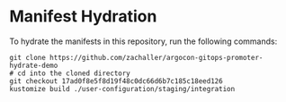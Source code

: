 # Manifest Hydration

To hydrate the manifests in this repository, run the following commands:

```shell
git clone https://github.com/zachaller/argocon-gitops-promoter-hydrate-demo
# cd into the cloned directory
git checkout 17ad0f8e5f8d19f48c0dc66d6b7c185c18eed126
kustomize build ./user-configuration/staging/integration
```
